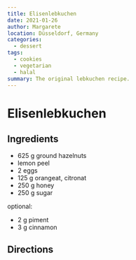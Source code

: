 ```yaml
---
title: Elisenlebkuchen
date: 2021-01-26
author: Margarete
location: Düsseldorf, Germany
categories:
  - dessert
tags:
  - cookies
  - vegetarian
  - halal
summary: The original lebkuchen recipe.
---
```


# Elisenlebkuchen

## Ingredients

* 625 g ground hazelnuts
* lemon peel
* 2 eggs
* 125 g orangeat, citronat
* 250 g honey
* 250 g sugar

optional:

* 2 g piment
* 3 g cinnamon

<!-- more -->

## Directions
